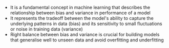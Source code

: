 - It is a fundamental concept in machine learning that describes the relationship between bias and variance in performance of a model
- It represents the tradeoff between the model's ability to capture the underlying patterns in data (bias) and its sensitivity to small fluctuations or noise in training data (variance)
- Right balance between bias and variance is crucial for building models that generalise well to unseen data and avoid overfitting and underfitting
